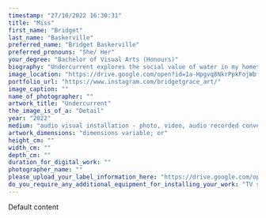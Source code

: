 ```yaml
---
timestamp: "27/10/2022 16:30:31"
title: "Miss"
first_name: "Bridget"
last_name: "Baskerville"
preferred_name: "Bridget Baskerville"
preferred_pronouns: "She/ Her"
your_degree: "Bachelor of Visual Arts (Honours)"
biography: "Undercurrent explores the social value of water in my hometown of Kandos, NSW, on Dabee Wiradjuri Country. These waterways around Kandos have been dammed, eroded, and diverted by industry, agriculture, and colonisation. This installation uses both audio and visual forms to investigate the way we value water and how these values interconnect with the history, ecology, community, and identity of place. I have drawn on field-based research with a strong focus on interdisciplinary collaboration. While referencing a specific location, Undercurrent also speaks to global water issues, highlighting a shared need to readdress our approach to water management, and decolonise the conversation around water futures."
image_location: "https://drive.google.com/open?id=1a-Hpgvq8NkrPpkFojWbffXVNidJ1pIvG"
portfolio_url: "https://www.instagram.com/bridgetgrace_art/"
image_caption: ""
name_of_photographer: ""
artwork_title: "Undercurrent"
the_image_is_of_a: "Detail"
year: "2022"
medium: "audio visual installation - photo, video, audio recorded conversations, digital prints on fabric, corroded zinc"
artwork_dimensions: "dimensions variable; or"
height_cm: ""
width_cm: ""
depth_cm: ""
duration_for_digital_work: ""
photographer_name: ""
please_upload_your_label_information_here: "https://drive.google.com/open?id=10bG-CibH84DpoSBdqiWJE6LugDBxO60c"
do_you_require_any_additional_equipment_for_installing_your_work: "TV screen, Power outlet, Access to 3 screens"
---
```


Default content